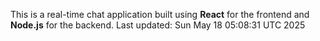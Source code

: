 This is a real-time chat application built using **React** for the frontend and **Node.js** for the backend.
Last updated: Sun May 18 05:08:31 UTC 2025
